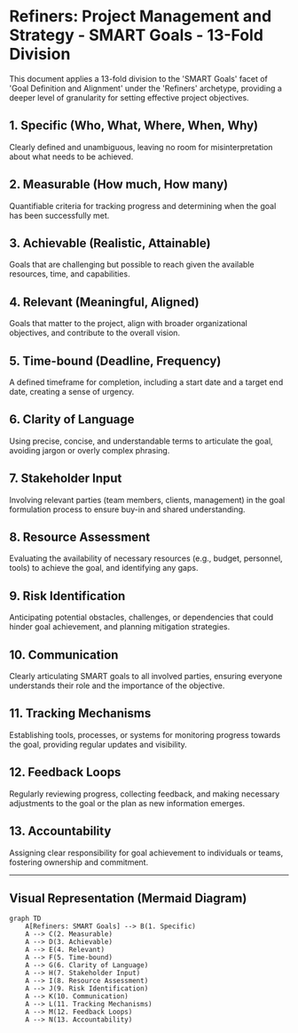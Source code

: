 # Refiners: Project Management and Strategy - SMART Goals - 13-Fold Division

This document applies a 13-fold division to the 'SMART Goals' facet of 'Goal Definition and Alignment' under the 'Refiners' archetype, providing a deeper level of granularity for setting effective project objectives.

## 1. Specific (Who, What, Where, When, Why)

Clearly defined and unambiguous, leaving no room for misinterpretation about what needs to be achieved.

## 2. Measurable (How much, How many)

Quantifiable criteria for tracking progress and determining when the goal has been successfully met.

## 3. Achievable (Realistic, Attainable)

Goals that are challenging but possible to reach given the available resources, time, and capabilities.

## 4. Relevant (Meaningful, Aligned)

Goals that matter to the project, align with broader organizational objectives, and contribute to the overall vision.

## 5. Time-bound (Deadline, Frequency)

A defined timeframe for completion, including a start date and a target end date, creating a sense of urgency.

## 6. Clarity of Language

Using precise, concise, and understandable terms to articulate the goal, avoiding jargon or overly complex phrasing.

## 7. Stakeholder Input

Involving relevant parties (team members, clients, management) in the goal formulation process to ensure buy-in and shared understanding.

## 8. Resource Assessment

Evaluating the availability of necessary resources (e.g., budget, personnel, tools) to achieve the goal, and identifying any gaps.

## 9. Risk Identification

Anticipating potential obstacles, challenges, or dependencies that could hinder goal achievement, and planning mitigation strategies.

## 10. Communication

Clearly articulating SMART goals to all involved parties, ensuring everyone understands their role and the importance of the objective.

## 11. Tracking Mechanisms

Establishing tools, processes, or systems for monitoring progress towards the goal, providing regular updates and visibility.

## 12. Feedback Loops

Regularly reviewing progress, collecting feedback, and making necessary adjustments to the goal or the plan as new information emerges.

## 13. Accountability

Assigning clear responsibility for goal achievement to individuals or teams, fostering ownership and commitment.

---

## Visual Representation (Mermaid Diagram)

```mermaid
graph TD
    A[Refiners: SMART Goals] --> B(1. Specific)
    A --> C(2. Measurable)
    A --> D(3. Achievable)
    A --> E(4. Relevant)
    A --> F(5. Time-bound)
    A --> G(6. Clarity of Language)
    A --> H(7. Stakeholder Input)
    A --> I(8. Resource Assessment)
    A --> J(9. Risk Identification)
    A --> K(10. Communication)
    A --> L(11. Tracking Mechanisms)
    A --> M(12. Feedback Loops)
    A --> N(13. Accountability)
```

